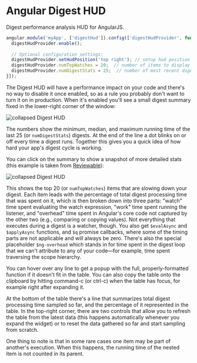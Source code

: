 # Angular Digest HUD

Digest performance analysis HUD for AngularJS.

```js
angular.module('myApp', ['digestHud']).config(['digestHudProvider', function(digestHudProvider) {
  digestHudProvider.enable();
    
  // Optional configuration settings:
  digestHudProvider.setHudPosition('top right'); // setup hud position on the page: top right, bottom left, etc. corner
  digestHudProvider.numTopWatches = 20;  // number of items to display in detailed table
  digestHudProvider.numDigestStats = 25;  // number of most recent digests to use for min/med/max stats
}]);
```

The Digest HUD will have a performance impact on your code and there's no way to disable it once enabled, so as a rule you probably don't want to turn it on in production.  When it's enabled you'll see a small digest summary fixed in the lower-right corner of the window:

![collapsed Digest HUD](https://raw.githubusercontent.com/pkaminski/digest-hud/master/readme_images/collapsed.png)

The numbers show the minimum, median, and maximum running time of the last 25 (or `numDigestStats`) digests.  At the end of the line a dot blinks on or off every time a digest runs.  Together this gives you a quick idea of how hard your app's digest cycle is working.

You can click on the summary to show a snapshot of more detailed stats (this example is taken from [Reviewable](https://reviewable.io)):

![collapsed Digest HUD](https://raw.githubusercontent.com/pkaminski/digest-hud/master/readme_images/expanded.png)

This shows the top 20 (or `numTopWatches`) items that are slowing down your digest.  Each item leads with the percentage of total digest processing time that was spent on it, which is then broken down into three parts:  "watch" time spent evaluating the watch expression, "work" time spent running the listener, and "overhead" time spent in Angular's core code not captured by the other two (e.g., comparing or copying values).  Not everything that executes during a digest is a watcher, though.  You also get `$evalAsync`  and `$applyAsync` functions, and `$q` promise callbacks, where some of the timing parts are not applicable and will always be zero.  There's also the special placeholder `$ng-overhead` which stands in for time spent in the digest loop that we can't attribute to any of your code&mdash;for example, time spent traversing the scope hierarchy.

You can hover over any line to get a popup with the full, properly-formatted function if it doesn't fit in the table.  You can also copy the table onto the clipboard by hitting command-c (or ctrl-c) when the table has focus, for example right after expanding it.

At the bottom of the table there's a line that summarizes total digest processing time sampled so far, and the percentage of it represented in the table.  In the top-right corner, there are two controls that allow you to refresh the table from the latest data (this happens automatically whenever you expand the widget) or to reset the data gathered so far and start sampling from scratch.

One thing to note is that in some rare cases one item may be part of another's execution.  When this happens, the running time of the nested item is not counted in its parent.
